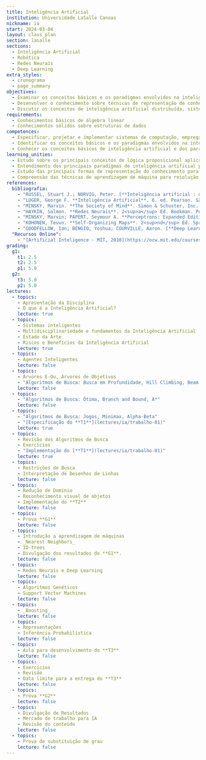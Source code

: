 ```yaml
---
title: Inteligência Artificial
institution: Universidade LaSalle Canoas
nickname: ia
start: 2024-03-04
layout: class_plan
section: lasalle
sections:
  - Inteligência Artificial
  - Robótica
  - Redes Neurais
  - Deep Learning
extra_styles:
  - cronograma
  - page_summary
objectives:
  - Examinar os conceitos básicos e os paradigmas envolvidos na inteligência artificial e suas aplicações práticas para resolver problemas computacionais
  - Desenvolver o conhecimento sobre técnicas de representação de conhecimento e algoritmos de aprendizagem de máquina
  - Discutir os conceitos de inteligência artificial distribuída, sistemas conexionistas, computação evolucionária, lógica nebulosa e sistemas híbridos, permitindo a experimentação de diferentes técnicas e ferramentas aplicáveis na resolução de problemas complexos.
requirements:
  - Conhecimentos básicos de álgebra linear
  - Conhecimentos sólidos sobre estruturas de dados
competences:
  - Especificar, projetar e implementar sistemas de computação, empregando teorias, práticas e ferramentas adequadas
  - Identificar os conceitos básicos e os paradigmas envolvidos na inteligência artificial e suas aplicações práticas para resolver problemas
  - Conhecer os conceitos básicos de inteligência artificial e dos paradigmas simbólico e conexionista, habilitando à resolução de problemas aplicando técnicas adequadas para a implementação de sistemas
learning_unities:
  - Estudo sobre os principais conceitos de lógica proposicional aplicados a inteligência artificial de forma individual
  - Entendimento dos principais paradigmas de inteligência artificial para resolução de problemas de forma crítica
  - Estudo das principais formas de representação do conhecimento para resolver problemas de forma colaborativa
  - Compreensão das técnicas de aprendizagem de máquina para resolução de problemas de forma cooperativa e crítica
references:
  bibliografia:
    - "RUSSEL, Stuart J.; NORVIG, Peter. [**Inteligência artificial : uma abordagem moderna.**](https://integrada.minhabiblioteca.com.br/reader/books/9788595159495){:target='\_blank'}. 4. ed. LTC. Rio de Janeiro, 2022."
    - "LUGER, George F. **Inteligência Artificial**. 6. ed. Pearson. São Paulo. 2013."
    - "MINSKY, Marvin. **The Society of Mind**. Simon & Schuster, Inc. New York. 1988."
    - "HAYKIN, Salmon. **Redes Neurais**. 2<sup>a</sup> Ed. Bookman. Porto Alegre. 2001."
    - "MINSKY, Marvin; PAPERT, Seymour A. **Perceptrons: Expanded Edition**. 4<sup>th</sup> print. MIT Press. Massachussets. 1988"
    - "KOHONEN, Teuvo. **Self-Organizing Maps**. 2<sup>nd</sup> Ed. Springer. Alemanha. 1997."
    - "GOODFELLOW, Ian; BENGIO, Yoshua; COURVILLE, Aaron. [**Deep Learning**](https://www.deeplearningbook.org){:target='\_blank'}. MIT Press. 2016."
  "Recursos Online":
    - "[Artificial Inteligence - MIT, 2010](https://ocw.mit.edu/courses/6-034-artificial-intelligence-fall-2010){:target='\_blank'}"
grading:
  g1:
    t1: 2.5
    t2: 2.5
    p1: 5.0
  g2:
    t3: 5.0
    p2: 5.0
lectures:
  - topics:
    - Apresentação da Disciplina
    - O que é a Inteligência Artificial?
    lecture: true
  - topics:
    - Sistemas inteligentes
    - Multidisciplinariedade e fundamentos da Inteligência Artificial
    - Estado da Arte
    - Riscos e Benefícios da Inteligência Artificial
    lecture: true
  - topics:
    - Agentes Inteligentes
    lecture: false
  - topics:
    - Árvores E-Ou, Árvores de Objetivos 
    - "Algoritmos de Busca: Busca em Profundidade, Hill Climbing, Beam Search"
    lecture: false
  - topics:
    - "Algoritmos de Busca: Ótima, Branch and Bound, A*"
    lecture: false
  - topics:
    - "Algoritmos de Busca: Jogos, Minimax, Alpha-Beta"
    - "[Especificação do **T1**](lectures/ia/trabalho-01)"
    lecture: true
  - topics:
    - Revisão dos Algoritmos de Busca 
    - Exercícios
    - "Implementação do [**T1**](lectures/ia/trabalho-01)"
    lecture: true
  - topics:
    - Restrições de Busca
    - Interpretação de Desenhos de Linhas
    lecture: false
  - topics:
    - Redução de Domínio
    - Reconhecimento visual de objetos
    - Implementação do **T2**
    lecture: false
  - topics:
    - Prova **G1**
    lecture: false
  - topics:
    - Introdução a aprendizagem de máquinas
    - _Nearest Neighbors_
    - ID-trees
    - Divulgação dos resultados do **G1**.
    lecture: false
  - topics:
    - Redes Neurais e Deep Learning
    lecture: false
  - topics:
    - Algoritmos Genéticos
    - Support Vector Machines
    lecture: false
  - topics:
    - _Boosting_
    lecture: false
  - topics:
    - Representações
    - Inferência Probabilística
    lecture: false
  - topics:
    - Aula para desenvolvimento do **T3**
    lecture: false
  - topics:
    - Exercícios
    - Revisão
    - Data limite para a entrega do **T3**
    lecture: false
  - topics:
    - Prova **G2**
    lecture: false
  - topics:
    - Divulgação de Resultados
    - Mercado de trabalho para IA
    - Revisão do conteúdo
    lecture: false
  - topics:
    - Prova de substituição de grau
    lecture: false
---
```

